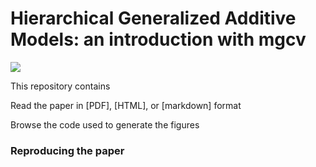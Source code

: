 # Hierarchical Generalized Additive Models: an introduction with mgcv

[![](https://zenodo.org//badge/DOI/10.5281/zenodo.1098244.svg)](https://dx.doi.org/10.5281/zenodo.1098244)

This repository contains 

Read the paper in [PDF], [HTML], or [markdown] format

Browse the code used to generate the figures

### Reproducing the paper

